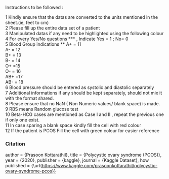 Instructions to be followed :						
						
1	 Kindly ensure that the datas are converted to the units mentioned in the sheet.(ie, feet to cm)					
2	Please fill up the entire data set of a patient					
3	Manipulated datas if any need to be highlighted using the following colour 					
4	For every Yes/No questions *** ,  Indicate Yes = 1 ; No= 0					
5	Blood Group indications **		A+ = 11			
			A- = 12			
			B+ = 13			
			B- = 14			
			O+ =15 			
			O- = 16			
			AB+ =17			
			AB- = 18			
6	Blood pressure should be entered as systolic and diastolic separately 					
7	Additional informations if any should be kept separately, should not mix it with the format shared.					
8	Please ensure that no NaN ( Non Numeric values/ blank space) is made.					
9	RBS  means Random glucose test					
10	Beta-HCG cases are mentioned as Case I and II , repeat the previous one if only one exist.					
11	In case sparing a blank space kindly fill the cell with red colour					
12	If the patient is PCOS Fill the cell with green colour for easier reference					

### Citation
author = {Prasoon Kottarathil},
title = {Polycystic ovary syndrome (PCOS)},
year = {2020},
publisher = {kaggle},
journal = {Kaggle Dataset},
how published = {\url{https://www.kaggle.com/prasoonkottarathil/polycystic-ovary-syndrome-pcos}}